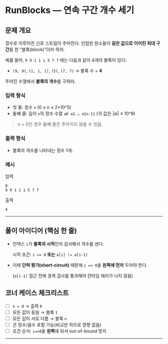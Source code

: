 # RunBlocks — 연속 구간 개수 세기

## 문제 개요

정수로 이루어진 신호 스트림이 주어진다. 인접한 원소들이 **같은 값으로 이어진 최대 구간**을 한 “블록(block)”이라 하자.

예를 들어, `9 9 1 1 1 5 7 7` 에는 다음과 같이 4개의 블록이 있다:

- `(9, 9)`, `(1, 1, 1)`, `(5)`, `(7, 7)` → 블록 수 = **4**

주어진 수열에서 **블록의 개수**를 구하라.

### 입력 형식

- 첫 줄: 정수 `n` (0 ≤ n ≤ 2×10^5)
- 둘째 줄: 길이 `n`의 정수 수열 `a0 a1 … a{n-1}` (각 값은 |ai| ≤ 10^9)

> n = 0인 경우 둘째 줄은 주어지지 않을 수 있음.
> 

### 출력 형식

- 블록의 개수를 나타내는 정수 1개.

### 예시

입력

```
8
9 9 1 1 1 5 7 7

```

출력

```
4

```

---

## 풀이 아이디어 (핵심 한 줄)

- 인덱스 `i`가 **블록의 시작**인지 검사해서 개수를 센다.
    
    시작 조건: `i == 0` **또는** `a[i] != a[i-1]`
    
- 이때 **단락 평가(short-circuit)** 때문에 `i == 0`을 **왼쪽에 먼저** 두어야 한다.
    
    (`a[i-1]` 접근 전에 경계 검사를 통과해야 런타임 에러가 나지 않음)

## 코너 케이스 체크리스트

- [ ]  `n = 0` → 출력 `0`
- [ ]  모든 값이 동일 → 블록 `1`
- [ ]  모든 값이 서로 다름 → 블록 `n`
- [ ]  큰 정수/음수 포함 가능(비교만 하므로 영향 없음)
- [ ]  조건 순서: `i==0`을 **왼쪽**에 둬서 out-of-bound 방지

---
